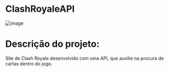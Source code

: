 # ClashRoyaleAPI
![image](https://github.com/PedrooTz/ClashRoyaleAPI/assets/124139371/6588b3ff-5f3c-4a32-823b-6025f42e2b5d)
# Descrição do projeto:

Site de Clash Royale desenvolvido com uma API, que auxilie na procura de cartas dentro do jogo.
